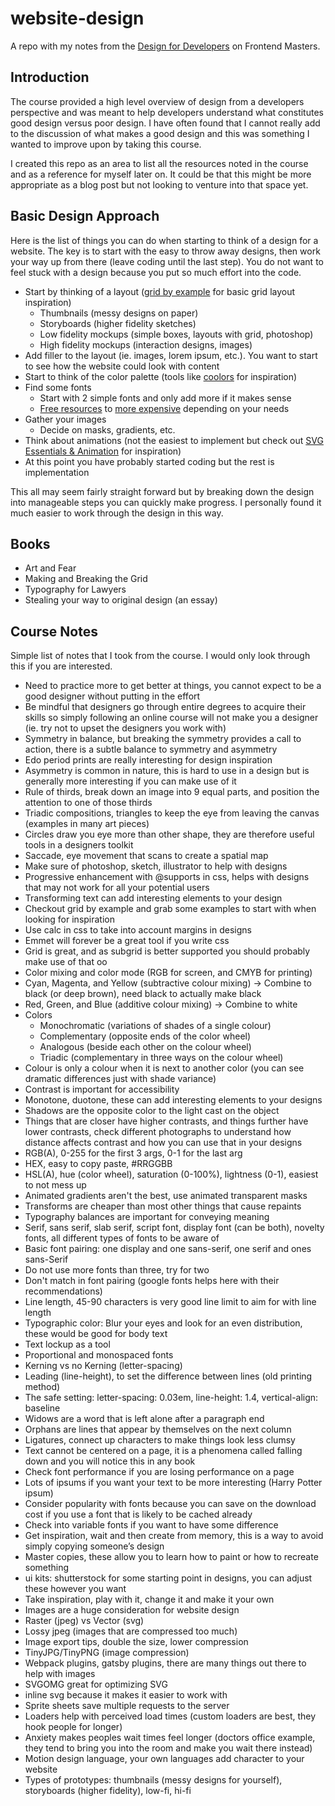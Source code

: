 # website-design

A repo with my notes from the [Design for Developers](https://frontendmasters.com/courses/design-for-developers/) on Frontend Masters.

## Introduction

The course provided a high level overview of design from a developers perspective and was meant to help developers understand what constitutes good design versus poor design. I have often found that I cannot really add to the discussion of what makes a good design and this was something I wanted to improve upon by taking this course.

I created this repo as an area to list all the resources noted in the course and as a reference for myself later on. It could be that this might be more appropriate as a blog post but not looking to venture into that space yet.

## Basic Design Approach

Here is the list of things you can do when starting to think of a design for a website. The key is to start with the easy to throw away designs, then work your way up from there (leave coding until the last step). You do not want to feel stuck with a design because you put so much effort into the code.

* Start by thinking of a layout ([grid by example](https://gridbyexample.com/) for basic grid layout inspiration)
  * Thumbnails (messy designs on paper)
  * Storyboards (higher fidelity sketches)
  * Low fidelity mockups (simple boxes, layouts with grid, photoshop)
  * High fidelity mockups (interaction designs, images)
* Add filler to the layout (ie. images, lorem ipsum, etc.). You want to start to see how the website could look with content
* Start to think of the color palette (tools like [coolors](https://coolors.co/generate) for inspiration)
* Find some fonts
  * Start with 2 simple fonts and only add more if it makes sense
  * [Free resources](https://fonts.google.com/) to [more expensive](https://www.typography.com/) depending on your needs
* Gather your images
  * Decide on masks, gradients, etc.
* Think about animations (not the easiest to implement but check out [SVG Essentials & Animation](https://frontendmasters.com/courses/svg-essentials-animation/) for inspiration)
* At this point you have probably started coding but the rest is implementation

This all may seem fairly straight forward but by breaking down the design into manageable steps you can quickly make progress. I personally found it much easier to work through the design in this way.

## Books

* Art and Fear
* Making and Breaking the Grid
* Typography for Lawyers
* Stealing your way to original design (an essay)

## Course Notes

Simple list of notes that I took from the course. I would only look through this if you are interested.

* Need to practice more to get better at things, you cannot expect to be a good designer without putting in the effort
* Be mindful that designers go through entire degrees to acquire their skills so simply following an online course will not make you a designer (ie. try not to upset the designers you work with)
* Symmetry in balance, but breaking the symmetry provides a call to action, there is a subtle balance to symmetry and asymmetry
* Edo period prints are really interesting for design inspiration
* Asymmetry is common in nature, this is hard to use in a design but is generally more interesting if you can make use of it
* Rule of thirds, break down an image into 9 equal parts, and position the attention to one of those thirds
* Triadic compositions, triangles to keep the eye from leaving the canvas (examples in many art pieces)
* Circles draw you eye more than other shape, they are therefore useful tools in a designers toolkit
* Saccade, eye movement that scans to create a spatial map
* Make sure of photoshop, sketch, illustrator to help with designs
* Progressive enhancement with @supports in css, helps with designs that may not work for all your potential users
* Transforming text can add interesting elements to your design
* Checkout grid by example and grab some examples to start with when looking for inspiration
* Use calc in css to take into account margins in designs
* Emmet will forever be a great tool if you write css
* Grid is great, and as subgrid is better supported you should probably make use of that oo
* Color mixing and color mode (RGB for screen, and CMYB for printing)
* Cyan, Magenta, and Yellow (subtractive colour mixing) -> Combine to black (or deep brown), need black to actually make black
* Red, Green, and Blue (additive colour mixing) -> Combine to white
* Colors
  * Monochromatic (variations of shades of a single colour)
  * Complementary (opposite ends of the color wheel)
  * Analogous (beside each other on the colour wheel)
  * Triadic (complementary in three ways on the colour wheel)
* Colour is only a colour when it is next to another color (you can see dramatic differences just with shade variance)
* Contrast is important for accessibility
* Monotone, duotone, these can add interesting elements to your designs
* Shadows are the opposite color to the light cast on the object
* Things that are closer have higher contrasts, and things further have lower contrasts, check different photographs to understand how distance affects contrast and how you can use that in your designs
* RGB(A), 0-255 for the first 3 args, 0-1 for the last arg
* HEX, easy to copy paste, #RRGGBB
* HSL(A), hue (color wheel), saturation (0-100%), lightness (0-1), easiest to not mess up
* Animated gradients aren't the best, use animated transparent masks
* Transforms are cheaper than most other things that cause repaints
* Typography balances are important for conveying meaning
* Serif, sans serif, slab serif, script font, display font (can be both), novelty fonts, all different types of fonts to be aware of
* Basic font pairing: one display and one sans-serif, one serif and ones sans-Serif
* Do not use more fonts than three, try for two
* Don't match in font pairing (google fonts helps here with their recommendations)
* Line length, 45-90 characters is very good line limit to aim for with line length
* Typographic color: Blur your eyes and look for an even distribution, these would be good for body text
* Text lockup as a tool
* Proportional and monospaced fonts
* Kerning vs no Kerning (letter-spacing)
* Leading (line-height), to set the difference between lines (old printing method)
* The safe setting: letter-spacing: 0.03em, line-height: 1.4, vertical-align: baseline
* Widows are a word that is left alone after a paragraph end
* Orphans are lines that appear by themselves on the next column
* Ligatures, connect up characters to make things look less clumsy
* Text cannot be centered on a page, it is a phenomena called falling down and you will notice this in any book
* Check font performance if you are losing performance on a page
* Lots of ipsums if you want your text to be more interesting (Harry Potter ipsum)
* Consider popularity with fonts because you can save on the download cost if you use a font that is likely to be cached already
* Check into variable fonts if you want to have some difference
* Get inspiration, wait and then create from memory, this is a way to avoid simply copying someone’s design
* Master copies, these allow you to learn how to paint or how to recreate something
* ui kits: shutterstock for some starting point in designs, you can adjust these however you want
* Take inspiration, play with it, change it and make it your own
* Images are a huge consideration for website design
* Raster (jpeg) vs Vector (svg)
* Lossy jpeg (images that are compressed too much)
* Image export tips, double the size, lower compression
* TinyJPG/TinyPNG (image compression)
* Webpack plugins, gatsby plugins, there are many things out there to help with images
* SVGOMG great for optimizing SVG
* inline svg because it makes it easier to work with
* Sprite sheets save multiple requests to the server
* Loaders help with perceived load times (custom loaders are best, they hook people for longer)
* Anxiety makes peoples wait times feel longer (doctors office example, they tend to bring you into the room and make you wait there instead)
* Motion design language, your own languages add character to your website
* Types of prototypes: thumbnails (messy designs for yourself), storyboards (higher fidelity), low-fi, hi-fi 
